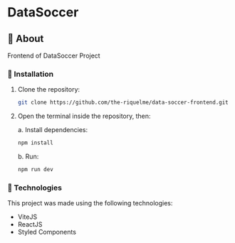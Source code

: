 # DataSoccer

## 🤔 About

Frontend of DataSoccer Project

### 📁 Installation

1. Clone the repository:
	```bash
	git clone https://github.com/the-riquelme/data-soccer-frontend.git
	```
2. Open the terminal inside the repository, then:

	a. Install dependencies:
	```bash
	npm install
	```
	b. Run:
	```bash
	npm run dev
	```

### 🔧 Technologies

This project was made using the following technologies:
- ViteJS
- ReactJS
- Styled Components